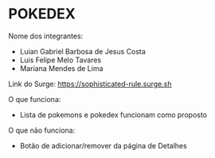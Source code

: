 # POKEDEX

Nome dos integrantes: 
- Luian Gabriel Barbosa de Jesus Costa
- Luis Felipe Melo Tavares
- Mariana Mendes de Lima

Link do Surge: https://sophisticated-rule.surge.sh

O que funciona:
- Lista de pokemons e pokedex funcionam como proposto


O que não funciona: 
- Botão de adicionar/remover da página de Detalhes
